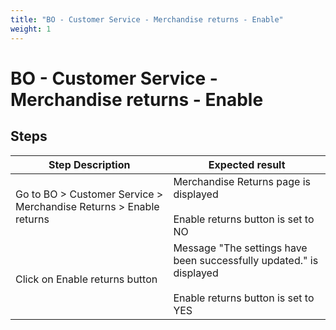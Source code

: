 ```yaml
---
title: "BO - Customer Service - Merchandise returns - Enable"
weight: 1
---
```


# BO - Customer Service - Merchandise returns - Enable
## Steps
| Step Description | Expected result |
| ----- | ----- |
| Go to BO > Customer Service > Merchandise Returns > Enable returns | Merchandise Returns page is displayed<br><br>Enable returns button is set to NO |
| Click on Enable returns button | Message "The settings have been successfully updated." is displayed<br><br>Enable returns button is set to YES |
